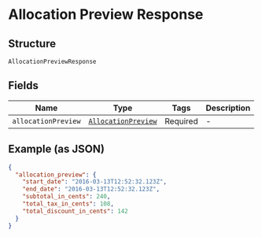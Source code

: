 
# Allocation Preview Response

## Structure

`AllocationPreviewResponse`

## Fields

| Name | Type | Tags | Description |
|  --- | --- | --- | --- |
| `allocationPreview` | [`AllocationPreview`](../../doc/models/allocation-preview.md) | Required | - |

## Example (as JSON)

```json
{
  "allocation_preview": {
    "start_date": "2016-03-13T12:52:32.123Z",
    "end_date": "2016-03-13T12:52:32.123Z",
    "subtotal_in_cents": 240,
    "total_tax_in_cents": 108,
    "total_discount_in_cents": 142
  }
}
```

